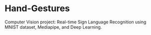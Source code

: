 # Hand-Gestures
Computer Vision project: Real-time Sign Language Recognition using MNIST dataset, Mediapipe, and Deep Learning.
